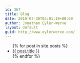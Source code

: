 ```yaml
---
id: 367
title: Blog
date: 2010-07-30T03:01:19+00:00
author: Jonathan Eyler-Werve
layout: default
guid: http://www.eylerwerve.com/
---
```



<ul>
  {% for post in site.posts %}
    <li>
      <a href="{{ post.url }}">{{ post.title }}</a>
    </li>
  {% endfor %}
</ul>